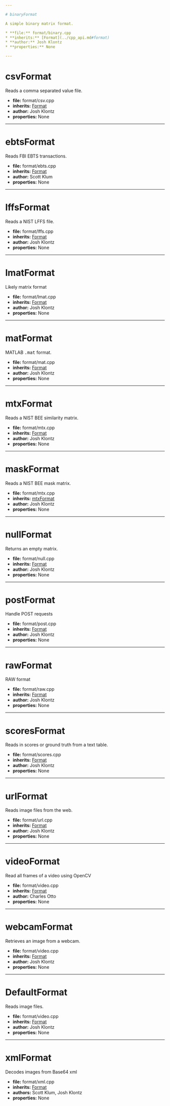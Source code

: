 ```yaml
---

# binaryFormat

A simple binary matrix format.

* **file:** format/binary.cpp
* **inherits:** [Format](../cpp_api.md#format)
* **author:** Josh Klontz
* **properties:** None

---
```


# csvFormat

Reads a comma separated value file.

* **file:** format/csv.cpp
* **inherits:** [Format](../cpp_api.md#format)
* **author:** Josh Klontz
* **properties:** None

---

# ebtsFormat

Reads FBI EBTS transactions.

* **file:** format/ebts.cpp
* **inherits:** [Format](../cpp_api.md#format)
* **author:** Scott Klum
* **properties:** None

---

# lffsFormat

Reads a NIST LFFS file.

* **file:** format/lffs.cpp
* **inherits:** [Format](../cpp_api.md#format)
* **author:** Josh Klontz
* **properties:** None

---

# lmatFormat

Likely matrix format

* **file:** format/lmat.cpp
* **inherits:** [Format](../cpp_api.md#format)
* **author:** Josh Klontz
* **properties:** None

---

# matFormat

MATLAB <tt>.mat</tt> format.

* **file:** format/mat.cpp
* **inherits:** [Format](../cpp_api.md#format)
* **author:** Josh Klontz
* **properties:** None

---

# mtxFormat

Reads a NIST BEE similarity matrix.

* **file:** format/mtx.cpp
* **inherits:** [Format](../cpp_api.md#format)
* **author:** Josh Klontz
* **properties:** None

---

# maskFormat

Reads a NIST BEE mask matrix.

* **file:** format/mtx.cpp
* **inherits:** [mtxFormat](../cpp_api.md#mtxformat)
* **author:** Josh Klontz
* **properties:** None

---

# nullFormat

Returns an empty matrix.

* **file:** format/null.cpp
* **inherits:** [Format](../cpp_api.md#format)
* **author:** Josh Klontz
* **properties:** None

---

# postFormat

Handle POST requests

* **file:** format/post.cpp
* **inherits:** [Format](../cpp_api.md#format)
* **author:** Josh Klontz
* **properties:** None

---

# rawFormat

RAW format

* **file:** format/raw.cpp
* **inherits:** [Format](../cpp_api.md#format)
* **author:** Josh Klontz
* **properties:** None

---

# scoresFormat

Reads in scores or ground truth from a text table.

* **file:** format/scores.cpp
* **inherits:** [Format](../cpp_api.md#format)
* **author:** Josh Klontz
* **properties:** None

---

# urlFormat

Reads image files from the web.

* **file:** format/url.cpp
* **inherits:** [Format](../cpp_api.md#format)
* **author:** Josh Klontz
* **properties:** None

---

# videoFormat

Read all frames of a video using OpenCV

* **file:** format/video.cpp
* **inherits:** [Format](../cpp_api.md#format)
* **author:** Charles Otto
* **properties:** None

---

# webcamFormat

Retrieves an image from a webcam.

* **file:** format/video.cpp
* **inherits:** [Format](../cpp_api.md#format)
* **author:** Josh Klontz
* **properties:** None

---

# DefaultFormat

Reads image files.

* **file:** format/video.cpp
* **inherits:** [Format](../cpp_api.md#format)
* **author:** Josh Klontz
* **properties:** None

---

# xmlFormat

Decodes images from Base64 xml

* **file:** format/xml.cpp
* **inherits:** [Format](../cpp_api.md#format)
* **authors:** Scott Klum, Josh Klontz
* **properties:** None

